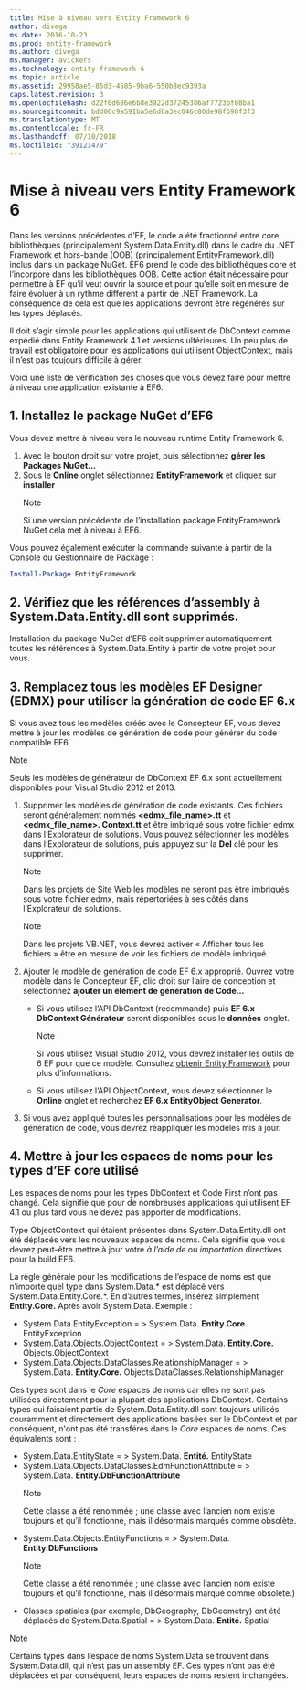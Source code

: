 ```yaml
---
title: Mise à niveau vers Entity Framework 6
author: divega
ms.date: 2016-10-23
ms.prod: entity-framework
ms.author: divega
ms.manager: avickers
ms.technology: entity-framework-6
ms.topic: article
ms.assetid: 29958ae5-85d3-4585-9ba6-550b8ec9393a
caps.latest.revision: 3
ms.openlocfilehash: d22f0d686e6b8e3922d37245386af7723bf08ba1
ms.sourcegitcommit: bdd06c9a591ba5e6d6a3ec046c80de98f598f3f3
ms.translationtype: MT
ms.contentlocale: fr-FR
ms.lasthandoff: 07/10/2018
ms.locfileid: "39121479"
---
```

# <a name="upgrading-to-entity-framework-6"></a>Mise à niveau vers Entity Framework 6

Dans les versions précédentes d’EF, le code a été fractionné entre core bibliothèques (principalement System.Data.Entity.dll) dans le cadre du .NET Framework et hors-bande (OOB) (principalement EntityFramework.dll) inclus dans un package NuGet. EF6 prend le code des bibliothèques core et l’incorpore dans les bibliothèques OOB. Cette action était nécessaire pour permettre à EF qu’il veut ouvrir la source et pour qu’elle soit en mesure de faire évoluer à un rythme différent à partir de .NET Framework. La conséquence de cela est que les applications devront être régénérés sur les types déplacés.

Il doit s’agir simple pour les applications qui utilisent de DbContext comme expédié dans Entity Framework 4.1 et versions ultérieures. Un peu plus de travail est obligatoire pour les applications qui utilisent ObjectContext, mais il n’est pas toujours difficile à gérer.

Voici une liste de vérification des choses que vous devez faire pour mettre à niveau une application existante à EF6.

## <a name="1-install-the-ef6-nuget-package"></a>1. Installez le package NuGet d’EF6

Vous devez mettre à niveau vers le nouveau runtime Entity Framework 6.

1. Avec le bouton droit sur votre projet, puis sélectionnez **gérer les Packages NuGet...**  
2. Sous le **Online** onglet sélectionnez **EntityFramework** et cliquez sur **installer**  
   > [!NOTE]
   > Si une version précédente de l’installation package EntityFramework NuGet cela met à niveau à EF6.

Vous pouvez également exécuter la commande suivante à partir de la Console du Gestionnaire de Package :

``` powershell
Install-Package EntityFramework
```

## <a name="2-ensure-that-assembly-references-to-systemdataentitydll-are-removed"></a>2. Vérifiez que les références d’assembly à System.Data.Entity.dll sont supprimés.

Installation du package NuGet d’EF6 doit supprimer automatiquement toutes les références à System.Data.Entity à partir de votre projet pour vous.

## <a name="3-swap-any-ef-designer-edmx-models-to-use-ef-6x-code-generation"></a>3. Remplacez tous les modèles EF Designer (EDMX) pour utiliser la génération de code EF 6.x

Si vous avez tous les modèles créés avec le Concepteur EF, vous devez mettre à jour les modèles de génération de code pour générer du code compatible EF6.

> [!NOTE]
> Seuls les modèles de générateur de DbContext EF 6.x sont actuellement disponibles pour Visual Studio 2012 et 2013.

1. Supprimer les modèles de génération de code existants. Ces fichiers seront généralement nommés  **\<edmx_file_name\>.tt** et  **\<edmx_file_name\>. Context.tt** et être imbriqué sous votre fichier edmx dans l’Explorateur de solutions. Vous pouvez sélectionner les modèles dans l’Explorateur de solutions, puis appuyez sur la **Del** clé pour les supprimer.  
   > [!NOTE]
   > Dans les projets de Site Web les modèles ne seront pas être imbriqués sous votre fichier edmx, mais répertoriées à ses côtés dans l’Explorateur de solutions.  

   > [!NOTE]
   > Dans les projets VB.NET, vous devrez activer « Afficher tous les fichiers » être en mesure de voir les fichiers de modèle imbriqué.
2. Ajouter le modèle de génération de code EF 6.x approprié. Ouvrez votre modèle dans le Concepteur EF, clic droit sur l’aire de conception et sélectionnez **ajouter un élément de génération de Code...**
    - Si vous utilisez l’API DbContext (recommandé) puis **EF 6.x DbContext Générateur** seront disponibles sous le **données** onglet.  
      > [!NOTE]
      > Si vous utilisez Visual Studio 2012, vous devrez installer les outils de 6 EF pour que ce modèle. Consultez [obtenir Entity Framework](~/ef6/fundamentals/install.md) pour plus d’informations.  

    - Si vous utilisez l’API ObjectContext, vous devez sélectionner le **Online** onglet et recherchez **EF 6.x EntityObject Generator**.  
3. Si vous avez appliqué toutes les personnalisations pour les modèles de génération de code, vous devrez réappliquer les modèles mis à jour.

## <a name="4-update-namespaces-for-any-core-ef-types-being-used"></a>4. Mettre à jour les espaces de noms pour les types d’EF core utilisé

Les espaces de noms pour les types DbContext et Code First n’ont pas changé. Cela signifie que pour de nombreuses applications qui utilisent EF 4.1 ou plus tard vous ne devez pas apporter de modifications.

Type ObjectContext qui étaient présentes dans System.Data.Entity.dll ont été déplacés vers les nouveaux espaces de noms. Cela signifie que vous devrez peut-être mettre à jour votre *à l’aide de* ou *importation* directives pour la build EF6.

La règle générale pour les modifications de l’espace de noms est que n’importe quel type dans System.Data.* est déplacé vers System.Data.Entity.Core.*. En d’autres termes, insérez simplement **Entity.Core.** Après avoir System.Data. Exemple :

- System.Data.EntityException = > System.Data. **Entity.Core.** EntityException  
- System.Data.Objects.ObjectContext = > System.Data. **Entity.Core.** Objects.ObjectContext  
- System.Data.Objects.DataClasses.RelationshipManager = > System.Data. **Entity.Core.** Objects.DataClasses.RelationshipManager  

Ces types sont dans le *Core* espaces de noms car elles ne sont pas utilisées directement pour la plupart des applications DbContext. Certains types qui faisaient partie de System.Data.Entity.dll sont toujours utilisés couramment et directement des applications basées sur le DbContext et par conséquent, n'ont pas été transférés dans le *Core* espaces de noms. Ces équivalents sont :

- System.Data.EntityState = > System.Data. **Entité.** EntityState  
- System.Data.Objects.DataClasses.EdmFunctionAttribute = > System.Data. **Entity.DbFunctionAttribute**  
  > [!NOTE]
  > Cette classe a été renommée ; une classe avec l’ancien nom existe toujours et qu’il fonctionne, mais il désormais marqués comme obsolète.  
- System.Data.Objects.EntityFunctions = > System.Data. **Entity.DbFunctions**  
  > [!NOTE]
  > Cette classe a été renommée ; une classe avec l’ancien nom existe toujours et qu’il fonctionne, mais il désormais marqué comme obsolète.)  
- Classes spatiales (par exemple, DbGeography, DbGeometry) ont été déplacés de System.Data.Spatial = > System.Data. **Entité.** Spatial

> [!NOTE]
> Certains types dans l’espace de noms System.Data se trouvent dans System.Data.dll, qui n’est pas un assembly EF. Ces types n’ont pas été déplacées et par conséquent, leurs espaces de noms restent inchangées.
